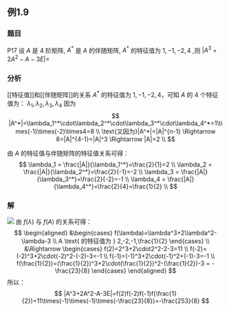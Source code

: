 ## 例1.9
### 题目
P17 设 $A$ 是 4 阶矩阵, ${A}^{ * }$ 是 $A$ 的伴随矩阵, ${A}^{ * }$ 的特征值为 $1, - 1, - 2,4$ ,则 $| {{A}^{3} + 2{A}^{2} - A - {3E}}| =$
### 分析
[[特征值]]和[[伴随矩阵]]的关系
$A^*$ 的特征值为 $1,-1,-2,4$，可知 $A$ 的 4 个特征值为：
$\lambda_1,\lambda_2,\lambda_3,\lambda_4$
因为
$$
|A^*|=\lambda_1^*\cdot\lambda_2^*\cdot\lambda_3^*\cdot\lambda_4^*=1\times(-1)\times(-2)\times4=8 \\
\text{又因为}|A^*|=|A|^{n-1} \Rightarrow 8=|A|^{4-1}=|A|^3 \Rightarrow |A|=2 \\
$$

由 $A$ 的特征值与伴随矩阵的特征值关系可得：
$$
\lambda_1 = \frac{|A|}{\lambda_1^*}=\frac{2}{1}=2 \\
\lambda_2 = \frac{|A|}{\lambda_2^*}=\frac{2}{-1}=-2 \\
\lambda_3 = \frac{|A|}{\lambda_3^*}=\frac{2}{-2}=-1 \\
\lambda_4 = \frac{|A|}{\lambda_4^*}=\frac{2}{4}=\frac{1}{2} \\
$$
### 解 
![](https://img.hwenyi.live/202410151344883.webp)
由 $f(\lambda)$ 与 $f(A)$ 的关系可得：
$$
\begin{aligned}
&\begin{cases}
f(\lambda)=\lambda^3+2\lambda^2-\lambda-3 \\
A \text{ 的特征值为 } 2,-2,-1,\frac{1}{2}
\end{cases} \\
&\Rightarrow 
\begin{cases}
f(2)=2^3+2\cdot2^2-2-3=11 \\
f(-2)=(-2)^3+2\cdot(-2)^2-(-2)-3=-1 \\
f(-1)=(-1)^3+2\cdot(-1)^2+(-1)-3=-1 \\
f(\frac{1}{2})=(\frac{1}{2})^3+2\cdot(\frac{1}{2})^2-(\frac{1}{2})-3 = -\frac{23}{8}
\end{cases}
\end{aligned}
$$
所以：
$$
|A^3+2A^2-A-3E|=f(2)f(-2)f(-1)f(\frac{1}{2})=11\times(-1)\times(-1)\times(-\frac{23}{8})=-\frac{253}{8}
$$
